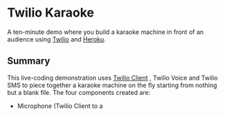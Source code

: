 # Twilio Karaoke

A ten-minute demo where you build a karaoke machine in front of an audience
using [Twilio](http://www.twilio.com) and [Heroku](http://www.heroku.com).

## Summary

This live-coding demonstration uses [Twilio
Client](http://www.twilio.com/api/client) , Twilio Voice and Twilio SMS
to piece together a karaoke machine on the fly starting from nothing but a blank
file.  The four components created are:

* Microphone (Twilio Client to a 
